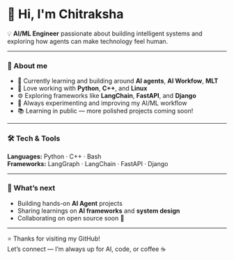 # 👋 Hi, I'm Chitraksha

💡 **AI/ML Engineer** passionate about building intelligent systems and exploring how agents can make technology feel human.

---

### 🧠 About me
- 🔭 Currently learning and building around **AI agents**, **AI Workfow**, **MLT**  
- 🧩 Love working with **Python**, **C++**, and **Linux**  
- ⚙️ Exploring frameworks like **LangChain**, **FastAPI**, and **Django**  
- 🧪 Always experimenting and improving my AI/ML workflow  
- 📚 Learning in public — more polished projects coming soon!

---

### 🛠️ Tech & Tools
**Languages:** Python · C++ · Bash  
**Frameworks:** LangGraph · LangChain · FastAPI · Django  


---

### 🚀 What’s next
- Building hands-on **AI Agent** projects  
- Sharing learnings on **AI frameworks** and **system design**  
- Collaborating on open source soon 🤝

---

⭐ Thanks for visiting my GitHub!  
Let’s connect — I’m always up for AI, code, or coffee ☕  

